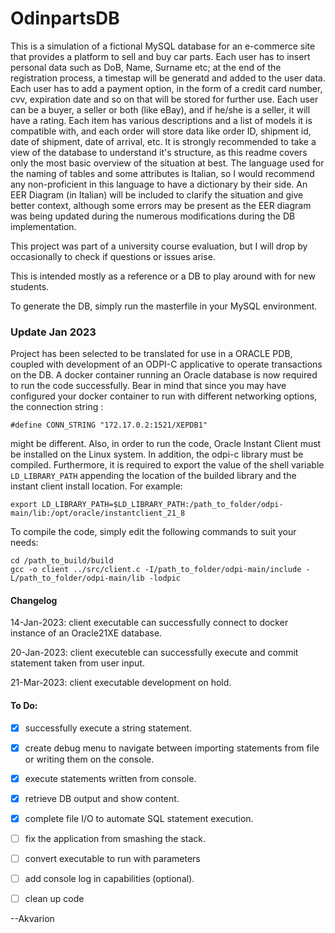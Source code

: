 # OdinpartsDB
This is a simulation of a fictional MySQL database for an e-commerce site that provides a platform to sell and buy car parts.
Each user has to insert personal data such as DoB, Name, Surname etc; at the end of the registration process, a timestap will be generatd and added to the user data.
Each user has to add a payment option, in the form of a credit card number, cvv, expiration date and so on that will be stored for further use.
Each user can be a buyer, a seller or both (like eBay), and if he/she is a seller, it will have a rating.
Each item has various descriptions and a list of models it is compatible with, and each order will store data like order ID, shipment id, date of shipment, date of arrival, etc.
It is strongly recommended to take a view of the database to understand it's structure, as this readme covers only the most basic overview of the situation at best.
The language used for the naming of tables and some attributes is Italian, so I would recommend any non-proficient in this language to have a dictionary by their side. An EER Diagram (in Italian) will be included to clarify the situation and give better context, although some errors may be present as the EER diagram was being updated during the numerous modifications during the DB implementation.

This project was part of a university course evaluation, but I will drop by occasionally to check if questions or issues arise.

This is intended mostly as a reference or a DB to play around with for new students.

To generate the DB, simply run the masterfile in your MySQL environment.

### Update Jan 2023
Project has been selected to be translated for use in a ORACLE PDB, coupled with development of an ODPI-C applicative to operate transactions on the DB.
A docker container running an Oracle database is now required to run the code successfully. Bear in mind that since you may have configured your docker container to run with different networking options, the connection string :
```
#define CONN_STRING "172.17.0.2:1521/XEPDB1"
```
might be different.
Also, in order to run the code, Oracle Instant Client must be installed on the Linux system. In addition, the odpi-c library must be compiled.
Furthermore, it is required to export the value of the shell variable `LD_LIBRARY_PATH` appending the location of the builded library and the instant client install location.
For example:
```
export LD_LIBRARY_PATH=$LD_LIBRARY_PATH:/path_to_folder/odpi-main/lib:/opt/oracle/instantclient_21_8
```

To compile the code, simply edit the following commands to suit your needs:

```
cd /path_to_build/build
gcc -o client ../src/client.c -I/path_to_folder/odpi-main/include -L/path_to_folder/odpi-main/lib -lodpic
```

#### Changelog
14-Jan-2023: client executable can successfully connect to docker instance of an Oracle21XE database.

20-Jan-2023: client executeble can successfully execute and commit statement taken from user input.

21-Mar-2023: client executable development on hold.

#### To Do:
- [x] successfully execute a string statement.
- [x] create debug menu to navigate between importing statements from file or writing them on the console.
- [x] execute statements written from console.
- [x] retrieve DB output and show content.
- [x] complete file I/O to automate SQL statement execution.
- [ ] fix the application from smashing the stack.
- [ ] convert executable to run with parameters 
- [ ] add console log in capabilities (optional).
- [ ] clean up code


--Akvarion
